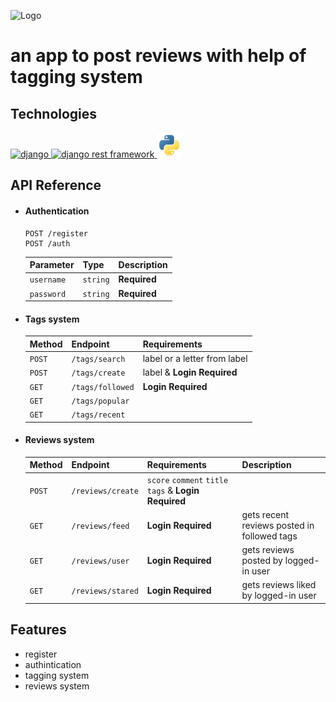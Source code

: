 
![Logo](https://res.cloudinary.com/abdelwahab-youssef/image/upload/v1664822398/media/projects/7913ac4d-e7a0-4a1e-9ef9-0a67e3c641a0_qsxqxe.png)


# an app to post reviews with help of tagging system
<!-- #### 🔗 [**Nogoom fullstack app link**](https://abdelwahab-hamada.github.io/nogoom-app/) -->
## Technologies 
<p align="left"> <a href="https://www.djangoproject.com/" target="_blank" rel="noreferrer"> <img src="https://cdn.worldvectorlogo.com/logos/django.svg" alt="django" width="40" height="40"/> </a>  <a href="#" target="_blank" rel="noreferrer"> <img src="https://www.django-rest-framework.org/img/logo.png" alt="django rest framework" width="" height="40"/> </a> <a href="https://www.python.org" target="_blank" rel="noreferrer"> <img src="https://raw.githubusercontent.com/devicons/devicon/master/icons/python/python-original.svg" alt="python" width="40" height="40"/> </a>   </p>

## API Reference 

- #### Authentication 

    ```http
    POST /register
    POST /auth
    ```

    | Parameter | Type     | Description                |
    | :-------- | :------- | :------------------------- |
    | `username` | `string` | **Required** |
    | `password` | `string` | **Required** |

- #### Tags system

    | Method | Endpoint     | Requirements                       |
    | :-------- | :------- | :-------------------------------- |
    | `POST`      | `/tags/search` | label or a letter from label |
    | `POST`      | `/tags/create` | label & **Login Required** |
    | `GET`      | `/tags/followed` | **Login Required** |
    | `GET`      | `/tags/popular` |  |
    | `GET`      | `/tags/recent` |  |

- #### Reviews system

    | Method | Endpoint     | Requirements                       | Description | 
    | :-------- | :------- | :-------------------------------- | :-------- | 
    | `POST`      | `/reviews/create` | `score` `comment` `title` `tags` & **Login Required** |  |  
    | `GET`      | `/reviews/feed` | **Login Required** | gets recent reviews posted in followed tags|
    | `GET`      | `/reviews/user` | **Login Required** | gets reviews posted by logged-in user|
    | `GET`      | `/reviews/stared` | **Login Required** | gets reviews liked by logged-in user|
    
   




## Features

- register
- authintication
- tagging system
- reviews system

